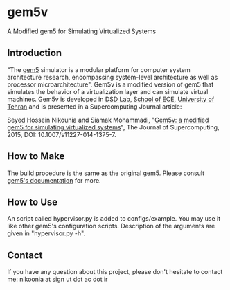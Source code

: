 # gem5v

A Modified gem5 for Simulating Virtualized Systems

## Introduction
"The [gem5] simulator is a modular platform for computer system architecture research, encompassing system-level architecture as well as processor microarchitecture".
Gem5v is a modified version of gem5 that simulates the behavior of a virtualization layer and can simulate virtual machines.
Gem5v is developed in [DSD Lab], [School of ECE], [University of Tehran] and is presented in a Supercomputing Journal article:

Seyed Hossein Nikounia and Siamak Mohammadi, "[Gem5v: a modified gem5 for simulating virtualized systems]", The Journal of Supercomputing, 2015, DOI: 10.1007/s11227-014-1375-7.

## How to Make

The build procedure is the same as the original gem5. 
Please consult [gem5's documentation] for more.

## How to Use

An script called hypervisor.py is added to configs/example.
You may use it like other gem5's configuration scripts.
Description of the arguments are given in "hypervisor.py -h".

## Contact

If you have any question about this project, please don't hesitate to contact me: nikoonia at sign ut dot ac dot ir

[gem5's documentation]: http://www.gem5.org/Documentation

[gem5]: http://gem5.org

[University of Tehran]: http://ut.ac.ir/en

[School of ECE]: http://ece.ut.ac.ir

[DSD Lab]: http://ece.ut.ac.ir/dsdlab/Home.html

[Gem5v: a modified gem5 for simulating virtualized systems]: http://link.springer.com/article/10.1007%2Fs11227-014-1375-7

